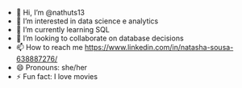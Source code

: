 - 👋 Hi, I’m @nathuts13
- 👀 I’m interested in data science e analytics
- 🌱 I’m currently learning SQL
- 💞️ I’m looking to collaborate on database decisions
- 📫 How to reach me https://www.linkedin.com/in/natasha-sousa-638887276/
- 😄 Pronouns: she/her
- ⚡ Fun fact: I love movies

<!---
nathuts13/nathuts13 is a ✨ special ✨ repository because its `README.md` (this file) appears on your GitHub profile.
You can click the Preview link to take a look at your changes.
--->
